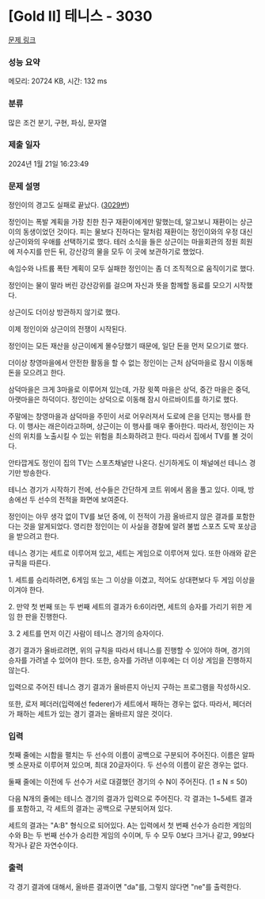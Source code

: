 # [Gold II] 테니스 - 3030 

[문제 링크](https://www.acmicpc.net/problem/3030) 

### 성능 요약

메모리: 20724 KB, 시간: 132 ms

### 분류

많은 조건 분기, 구현, 파싱, 문자열

### 제출 일자

2024년 1월 21일 16:23:49

### 문제 설명

<p>정인이의 경고도 실패로 끝났다. (<a href="https://www.acmicpc.net/problem/3029">3029번</a>) </p>

<p>정인이는 폭발 계획을 가장 친한 친구 재환이에게만 말했는데, 알고보니 재환이는 상근이의 동생이었던 것이다. 피는 물보다 진하다는 말처럼 재환이는 정인이와의 우정 대신 상근이와의 우애를 선택하기로 했다. 테러 소식을 들은 상근이는 마을회관의 정원 희원에 저수지를 만든 뒤, 강산강의 물을 모두 이 곳에 보관하기로 했었다.</p>

<p>속임수와 나트륨 폭탄 계획이 모두 실패한 정인이는 좀 더 조직적으로 움직이기로 했다.</p>

<p>정인이는 물이 말라 버린 강산강위를 걸으며 자신과 뜻을 함께할 동료를 모으기 시작했다.</p>

<p>상근이도 더이상 방관하지 않기로 했다.</p>

<p>이제 정인이와 상근이의 전쟁이 시작된다.</p>

<p>정인이는 모든 재산을 상근이에게 몰수당했기 때문에, 일단 돈을 먼저 모으기로 했다.</p>

<p>더이상 창영마을에서 안전한 활동을 할 수 없는 정인이는 근처 삼덕마을로 잠시 이동해 돈을 모으려고 한다.</p>

<p>삼덕마을은 크게 3마을로 이루어져 있는데, 가장 윗쪽 마을은 상덕, 중간 마을은 중덕, 아랫마을은 하덕이다. 정인이는 상덕으로 이동해 잠시 아르바이트를 하기로 했다.</p>

<p>주말에는 창영마을과 삼덕마을 주민이 서로 어우러져서 도로에 은을 던지는 행사를 한다. 이 행사는 래은이라고하며, 상근이는 이 행사를 매우 좋아한다. 따라서, 정인이는 자신의 위치를 노출시킬 수 있는 위험을 최소화하려고 한다. 따라서 집에서 TV를 볼 것이다.</p>

<p>안타깝게도 정인이 집의 TV는 스포츠채널만 나온다. 신기하게도 이 채널에선 테니스 경기만 방송한다.</p>

<p>테니스 경기가 시작하기 전에, 선수들은 간단하게 코트 위에서 몸을 풀고 있다. 이때, 방송에선 두 선수의 전적을 화면에 보여준다.</p>

<p>정인이는 아무 생각 없이 TV를 보던 중에, 이 전적이 가끔 올바르지 않은 결과를 포함한다는 것을 알게되었다. 영리한 정인이는 이 사실을 경찰에 알려 불법 스포츠 도박 포상금을 받으려고 한다.</p>

<p>테니스 경기는 세트로 이루어져 있고, 세트는 게임으로 이루어져 있다. 또한 아래와 같은 규칙을 따른다.</p>

<p>1. 세트를 승리하려면, 6게임 또는 그 이상을 이겼고, 적어도 상대편보다 두 게임 이상을 이겨야 한다.</p>

<p>2. 만약 첫 번째 또는 두 번째 세트의 결과가 6:6이라면, 세트의 승자를 가리기 위한 게임 한 판을 진행한다.</p>

<p>3. 2 세트를 먼저 이긴 사람이 테니스 경기의 승자이다.</p>

<p>경기 결과가 올바르려면, 위의 규칙을 따라서 테니스를 진행할 수 있어야 하며, 경기의 승자를 가려낼 수 있어야 한다. 또한, 승자를 가려낸 이후에는 더 이상 게임을 진행하지 않는다.</p>

<p>입력으로 주어진 테니스 경기 결과가 올바른지 아닌지 구하는 프로그램을 작성하시오.</p>

<p>또한, 로저 페더러(입력에선 federer)가 세트에서 패하는 경우는 없다. 따라서, 페더러가 패하는 세트가 있는 경기 결과는 올바르지 않은 것이다.</p>

### 입력 

 <p>첫째 줄에는 시합을 펼치는 두 선수의 이름이 공백으로 구분되어 주어진다. 이름은 알파벳 소문자로 이루어져 있으며, 최대 20글자이다. 두 선수의 이름이 같은 경우는 없다.</p>

<p>둘째 줄에는 이전에 두 선수가 서로 대결했던 경기의 수 N이 주어진다. (1 ≤ N ≤ 50)</p>

<p>다음 N개의 줄에는 테니스 경기의 결과가 입력으로 주어진다. 각 결과는 1~5세트 결과를 포함하고, 각 세트의 결과는 공백으로 구분되어져 있다.</p>

<p>세트의 결과는 "A:B" 형식으로 되어있다. A는 입력에서 첫 번째 선수가 승리한 게임의 수와 B는 두 번째 선수가 승리한 게임의 수이며, 두 수 모두 0보다 크거나 같고, 99보다 작거나 같은 자연수이다.</p>

### 출력 

 <p>각 경기 결과에 대해서, 올바른 결과이면 "da"를, 그렇지 않다면 "ne"를 출력한다.</p>

